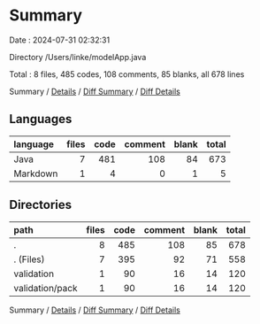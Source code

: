 # Summary

Date : 2024-07-31 02:32:31

Directory /Users/linke/modelApp.java

Total : 8 files,  485 codes, 108 comments, 85 blanks, all 678 lines

Summary / [Details](details.md) / [Diff Summary](diff.md) / [Diff Details](diff-details.md)

## Languages
| language | files | code | comment | blank | total |
| :--- | ---: | ---: | ---: | ---: | ---: |
| Java | 7 | 481 | 108 | 84 | 673 |
| Markdown | 1 | 4 | 0 | 1 | 5 |

## Directories
| path | files | code | comment | blank | total |
| :--- | ---: | ---: | ---: | ---: | ---: |
| . | 8 | 485 | 108 | 85 | 678 |
| . (Files) | 7 | 395 | 92 | 71 | 558 |
| validation | 1 | 90 | 16 | 14 | 120 |
| validation/pack | 1 | 90 | 16 | 14 | 120 |

Summary / [Details](details.md) / [Diff Summary](diff.md) / [Diff Details](diff-details.md)